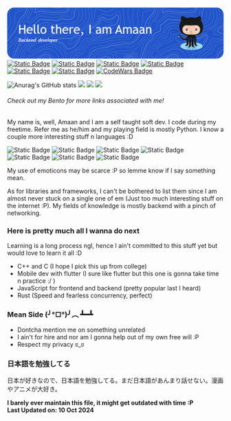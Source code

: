 ![](github-header-image.png)
<a href="https://bento.me/amaank404">![Static Badge](https://img.shields.io/badge/Bento-white?style=for-the-badge&logo=bento&logoColor=white&labelColor=%23768CFF&color=%23768CFF)</a>
<a href="https://myanimelist.net/profile/Amaank404">![Static Badge](https://img.shields.io/badge/MyAnimeList-white?style=for-the-badge&logo=myanimelist&logoColor=white&labelColor=%232E51A2&color=%232E51A2)</a>
<a href="https://pinterest.com/amaank404/">![Static Badge](https://img.shields.io/badge/pinterest-white?style=for-the-badge&logo=pinterest&logoColor=white&labelColor=%23BD081C&color=%23BD081C)</a>
<a href="https://stackoverflow.com/users/14887424/amaank404">![Static Badge](https://img.shields.io/badge/StackOverflow-white?style=for-the-badge&logo=stackoverflow&logoColor=white&labelColor=%23F58025&color=%23F58025)</a>
<a href="https://www.codewars.com/users/amaank404">![Static Badge](https://img.shields.io/badge/CodeWars-white?style=for-the-badge&logo=codewars&logoColor=white&labelColor=%23B1361E&color=%23B1361E)</a>
<a href="">![Static Badge](https://img.shields.io/badge/Monkeytype-white?style=for-the-badge&logo=monkeytype&logoColor=black&labelColor=%23E2B714&color=%23E2B714)</a>
<a href="https://www.codewars.com/users/amaank404">![CodeWars Badge](https://www.codewars.com/users/amaank404/badges/small)</a>

![Anurag's GitHub stats](https://github-readme-stats.vercel.app/api?username=amaank404&show_icons=true&theme=github_dark)
![](http://github-profile-summary-cards.vercel.app/api/cards/repos-per-language?username=amaank404&theme=github_dark)
![](http://github-profile-summary-cards.vercel.app/api/cards/stats?username=amaank404&theme=github_dark)
![](http://github-profile-summary-cards.vercel.app/api/cards/productive-time?username=amaank404&theme=github_dark&utcOffset=5.5)

###### *Check out my Bento for more links associated with me!*

My name is, well, Amaan and I am a self taught soft dev. I code 
during my freetime. Refer me as he/him and my playing field is mostly Python. I
know a couple more interesting stuff n languages :D

![Static Badge](https://img.shields.io/badge/Python-white?style=for-the-badge&logo=python&logoColor=white&labelColor=%233776AB&color=%233776AB)
![Static Badge](https://img.shields.io/badge/HTML-white?style=for-the-badge&logo=html5&logoColor=white&labelColor=%23E34F26&color=%23E34F26)
![Static Badge](https://img.shields.io/badge/CSS-white?style=for-the-badge&logo=css3&logoColor=white&labelColor=%231572B6&color=%231572B6)
![Static Badge](https://img.shields.io/badge/JavaScript-white?style=for-the-badge&logo=javascript&logoColor=black&labelColor=%23F7DF1E&color=%23F7DF1E)
![Static Badge](https://img.shields.io/badge/C-white?style=for-the-badge&logo=c&logoColor=black&labelColor=%23A8B9CC&color=%23A8B9CC)
![Static Badge](https://img.shields.io/badge/Rust-white?style=for-the-badge&logo=rust&logoColor=white&labelColor=%23000000&color=%23000000)
![Static Badge](https://img.shields.io/badge/SQL-white?style=for-the-badge&logo=mysql&logoColor=white&labelColor=%234479A1&color=%234479A1)

My use of emoticons may be scarce :P so lemme know if I say something mean.

As for libraries and frameworks, I can't be bothered to list them since I am almost never stuck on a single one of em (Just too much interesting stuff on the internet :P). My fields of knowledge is mostly backend with a pinch of networking.

### Here is pretty much all I wanna do next

Learning is a long process ngl, hence I ain't committed to this stuff yet but would love to learn it all :D

- C++ and C  (I hope I pick this up from college)
- Mobile dev with flutter (I sure like flutter but this one is gonna take time n practice :/ )
- JavaScript for frontend and backend (pretty popular last I heard)
- Rust (Speed and fearless concurrency, perfect) 

### Mean Side (╯°□°)╯︵ ┻━┻

* Dontcha mention me on something unrelated
* I ain't for hire and nor am I gonna help out of my own free will :P
* Respect my privacy ಠ_ಠ

### 日本語を勉強してる

日本が好きなので、日本語を勉強してる。まだ日本語があんまり話せない。漫画やアニメが大好き。

**I barely ever maintain this file, it might get outdated with time :P<br/>
Last Updated on: 10 Oct 2024**

